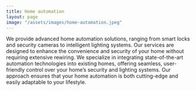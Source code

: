 ```yaml
---
title: Home automation
layout: page
image: "/assets/images/home-automation.jpeg"
---
```


We provide advanced home automation solutions, ranging from smart locks and security cameras to intelligent lighting systems. Our services are designed to enhance the convenience and security of your home without requiring extensive rewiring. We specialize in integrating state-of-the-art automation technologies into existing homes, offering seamless, user-friendly control over your home’s security and lighting systems. Our approach ensures that your home automation is both cutting-edge and easily adaptable to your lifestyle.